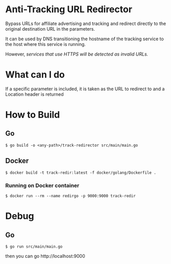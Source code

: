 Anti-Tracking URL Redirector
====

Bypass URLs for affiliate advertising and tracking and redirect directly to the original destination URL in the parameters.

It can be used by DNS transitioning the hostname of the tracking service to the host where this service is running.

However, _services that use HTTPS will be detected as invalid URLs._

# What can I do

If a specific parameter is included, it is taken as the URL to redirect to and a Location header is returned



# How to Build

## Go

```shell
$ go build -o <any-path>/track-redirector src/main/main.go
```

## Docker

```shell
$ docker build -t track-redir:latest -f docker/golang/Dockerfile .
```

### Running on Docker container

```shell
$ docker run --rm --name redirgo -p 9000:9000 track-redir
```



# Debug

## Go

```shell
$ go run src/main/main.go
```

then you can go http://localhost:9000


